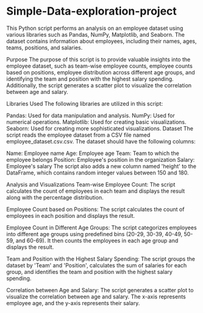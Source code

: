 # Simple-Data-exploration-project

This Python script performs an analysis on an employee dataset using various libraries such as Pandas, NumPy, Matplotlib, and Seaborn. The dataset contains information about employees, including their names, ages, teams, positions, and salaries.

Purpose
The purpose of this script is to provide valuable insights into the employee dataset, such as team-wise employee counts, employee counts based on positions, employee distribution across different age groups, and identifying the team and position with the highest salary spending. Additionally, the script generates a scatter plot to visualize the correlation between age and salary.

Libraries Used
The following libraries are utilized in this script:

Pandas: Used for data manipulation and analysis.
NumPy: Used for numerical operations.
Matplotlib: Used for creating basic visualizations.
Seaborn: Used for creating more sophisticated visualizations.
Dataset
The script reads the employee dataset from a CSV file named employee_dataset.csv.csv. The dataset should have the following columns:

Name: Employee name
Age: Employee age
Team: Team to which the employee belongs
Position: Employee's position in the organization
Salary: Employee's salary
The script also adds a new column named 'height' to the DataFrame, which contains random integer values between 150 and 180.

Analysis and Visualizations
Team-wise Employee Count:
The script calculates the count of employees in each team and displays the result along with the percentage distribution.

Employee Count based on Positions:
The script calculates the count of employees in each position and displays the result.

Employee Count in Different Age Groups:
The script categorizes employees into different age groups using predefined bins (20-29, 30-39, 40-49, 50-59, and 60-69). It then counts the employees in each age group and displays the result.

Team and Position with the Highest Salary Spending:
The script groups the dataset by 'Team' and 'Position', calculates the sum of salaries for each group, and identifies the team and position with the highest salary spending.

Correlation between Age and Salary:
The script generates a scatter plot to visualize the correlation between age and salary. The x-axis represents employee age, and the y-axis represents their salary.
